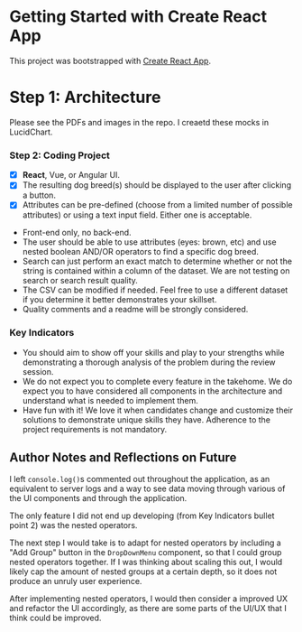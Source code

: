 # Getting Started with Create React App

This project was bootstrapped with [Create React App](https://github.com/facebook/create-react-app).

# Step 1: Architecture

Please see the PDFs and images in the repo. I creaetd these mocks in LucidChart.

### Step 2: Coding Project

- [x] **React**, Vue, or Angular UI.
- [x] The resulting dog breed(s) should be displayed to the user after clicking a button.
- [x] Attributes can be pre-defined (choose from a limited number of possible attributes) or using a text input field. Either one is acceptable.
- Front-end only, no back-end.
- The user should be able to use attributes (eyes: brown, etc) and use nested boolean AND/OR operators to find a specific dog breed.
- Search can just perform an exact match to determine whether or not the string is contained within a column of the dataset. We are not testing on search or search result quality.
- The CSV can be modified if needed. Feel free to use a different dataset if you determine it better demonstrates your skillset.
- Quality comments and a readme will be strongly considered.

### Key Indicators

- You should aim to show off your skills and play to your strengths while demonstrating a thorough analysis of the problem during the review session.
- We do not expect you to complete every feature in the takehome. We do expect you to have considered all components in the architecture and understand what is needed to implement them.
- Have fun with it! We love it when candidates change and customize their solutions to demonstrate unique skills they have. Adherence to the project requirements is not mandatory.

## Author Notes and Reflections on Future

I left `console.log()`s commented out throughout the application, as an equivalent to server logs and a way to see data moving through various of the UI components and through the application.

The only feature I did not end up developing (from Key Indicators bullet point 2) was the nested operators. 

The next step I would take is to adapt for nested operators by including a "Add Group" button in the `DropDownMenu` component, so that I could group nested operators together. If I was thinking about scaling this out, I would likely cap the amount of nested groups at a certain depth, so it does not produce an unruly user experience.

After implementing nested operators, I would then consider a improved UX and refactor the UI accordingly, as there are some parts of the UI/UX that I think could be improved.